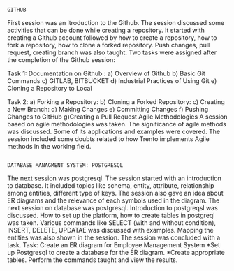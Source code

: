                                                                                   GITHUB
 First session was an itroduction to the Github. The session discussed some activities that can be done while creating a repository.
 It started with creating a Github account followed by how to create a repository, how to fork a repository, how to clone a forked repository.
 Push changes, pull request, creating branch was also taught.
 Two tasks were assigned after the completion of the Github session:
 
 Task 1: Documentation on Github :
 a) Overview of Github
 b) Basic Git Commands
 c) GITLAB, BITBUCKET
 d) Industrial Practices of Using Git
 e) Cloning a Repository to Local
 
 Task 2: 
 a) Forking a Repository: 
 b) Cloning a Forked Repository: 
 c) Creating a New Branch: 
 d) Making Changes
 e) Committing Changes
 f) Pushing Changes to GitHub
 g)Creating a Pull Request
                                                                              Agile Methodologies
A session based on agile methodologies was taken.
The significance of agile methods was discussed. Some of its applications and examples were covered.
The session included some doubts related to how Trento implements Agile methods in the working field.

    
                                                                          DATABASE MANAGMENT SYSTEM: POSTGRESQL
The next session was postgresql.
The session started with an introduction to database.
It included topics like schema, entity, attribute, relationship among entities, different type of keys.
The session also gave an idea about ER diagrams and the relevance of each symbols used in the diagram.
The next session on database was postgresql.
Introduction to postgreqsl was discussed.
How to set up the platform, how to create tables in postgreql was taken.
Various commands like SELECT (with and without condition), INSERT, DELETE, UPDATAE was discussed with examples.
Mapping the entities was also shown in the session.
The session was concluded with a task.
Task: Create an ER diagram for Employee Management System
*Set up Postgresql to create a database for the ER diagram.
*Create appropriate tables.
Perform the commands taught and view the results.

                                                                                  
